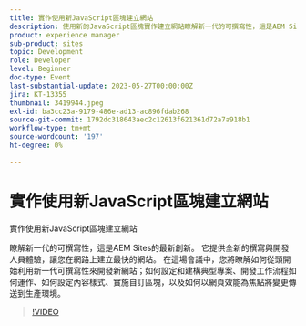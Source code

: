 ```yaml
---
title: 實作使用新JavaScript區塊建立網站
description: 使用新的JavaScript區塊實作建立網站瞭解新一代的可撰寫性，這是AEM Sites的最新創新。 它提供全新的撰寫與開發人員體驗，讓您在網路上建立最快的網站。 在這場會議中，您將瞭解如何從頭開始利用新一代可撰寫性來開發新網站；如何設定和建構典型專案、開發工作流程如何運作、如何設定內容樣式、實施自訂區塊，以及如何以網頁效能為焦點將變更傳送到生產環境。
product: experience manager
sub-product: sites
topic: Development
role: Developer
level: Beginner
doc-type: Event
last-substantial-update: 2023-05-27T00:00:00Z
jira: KT-13355
thumbnail: 3419944.jpeg
exl-id: ba3cc23a-9179-486e-ad13-ac896fdab268
source-git-commit: 1792dc318643aec2c12613f621361d72a7a918b1
workflow-type: tm+mt
source-wordcount: '197'
ht-degree: 0%

---
```


# 實作使用新JavaScript區塊建立網站

實作使用新JavaScript區塊建立網站

瞭解新一代的可撰寫性，這是AEM Sites的最新創新。 它提供全新的撰寫與開發人員體驗，讓您在網路上建立最快的網站。 在這場會議中，您將瞭解如何從頭開始利用新一代可撰寫性來開發新網站；如何設定和建構典型專案、開發工作流程如何運作、如何設定內容樣式、實施自訂區塊，以及如何以網頁效能為焦點將變更傳送到生產環境。

>[!VIDEO](https://video.tv.adobe.com/v/3419944/?learn=on)
